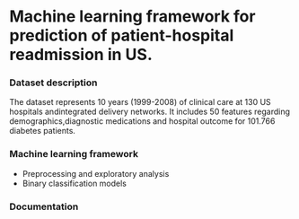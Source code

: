 # Machine learning framework for prediction of patient-hospital readmission in US.

### Dataset description
The dataset represents 10 years (1999-2008) of clinical care at 130 US hospitals andintegrated delivery networks.   It includes 50 features regarding demographics,diagnostic medications and hospital outcome for 101.766 diabetes patients.

### Machine learning framework
- Preprocessing and exploratory analysis
- Binary classification models

### Documentation
